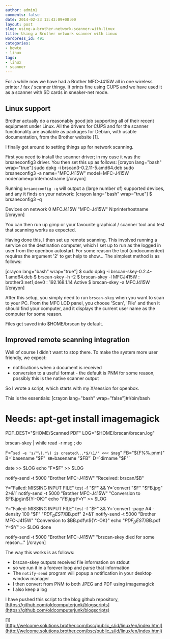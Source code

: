 ```yaml
---
author: admin1
comments: false
date: 2014-02-23 12:43:09+00:00
layout: post
slug: using-a-brother-network-scanner-with-linux
title: Using a Brother network scanner with Linux
wordpress_id: 491
categories:
- howto
- linux
tags:
- linux
- scanner
---
```


For a while now we have had a Brother MFC-J415W all in one wireless printer / fax / scanner thingy. It prints fine using CUPS and we have used it as a scanner with SD cards in sneaker-net mode.



## Linux support



Brother actually do a reasonably good job supporting all of their recent equipment under Linux.  All the drivers for CUPS and for the scanner functionality are available as packages for Debian, with usable documentation, from the Brother website [1].

I finally got around to setting things up for network scanning.

First you need to install the scanner driver; in my case it was the brsaneconfig3 driver.  You then set this up as follows:
[crayon lang="bash" wrap="true"]
sudo dpkg -i brscan3-0.2.11-5.amd64.deb
sudo brsaneconfig3 -a name="MFCJ415W" model=MFC-J415W \
                    nodename=printerhostname
[/crayon]

Running `brsaneconfig -q` will output a (large number of) supported devices, and any it finds on your network:
[crayon lang="bash" wrap="true"]
$ brsaneconfig3 -q


Devices on network
  0 MFCJ415W            "MFC-J415W"         N:printerhostname
[/crayon]

You can then run up gimp or your favourite graphical / scanner tool and test that scanning works as expected.

Having done this, I then set up remote scanning.  This involved running a service on the destination computer, which I set up to run as the logged in user from the openbox autostart. For some reason the tool (undocumented) requires the argument '2' to get help to show... The simplest method is as follows:

[crayon lang="bash" wrap="true"]
$ sudo dpkg -i brscan-skey-0.2.4-1.amd64.deb
$ brscan-skey -h -2
$ brscan-skey -l
 MFCJ415W          : brother3:net1;dev0  : 192.168.1.14         Active
$ brscan-skey -a MFCJ415W
[/crayon]

After this setup, you simply need to run `brscan-skey` when you want to scan to your PC.  From the MFC LCD panel, you choose 'Scan', 'File' and then it should find your computer, and it displays the current user name as the computer for some reason.

Files get saved into $HOME/brscan by default.



## Improved remote scanning integration



Well of course I didn't want to stop there.  To make the system more user friendly, we expect:
* notifications when a document is received
* conversion to a useful format - the default is PNM for some reason, possibly this is the native scanner output

So I wrote a script, which starts with my X/session for openbox.

This is the essentials:
[crayon lang="bash" wrap="false"]#!/bin/bash
#
# Needs: apt-get install imagemagick 

PDF_DEST="$HOME/Scanned PDF"
LOG="$HOME/brscan/brscan.log"

brscan-skey | while read -r msg ; do 
  
  F="`sed -e 's/^\(.*\) is created\..*$/\1/' <<< $msg`"
  FB="${F%%.pnm}"
  B=`basename "$F"`
  BB=`basename "$FB"`
  D=`dirname "$F"`

  date >> $LOG
  echo "F=$F" >> $LOG

  notify-send -t 5000 "Brother MFC-J415W" "Received: brscan/$B"

  Y="Failed: MISSING INPUT FILE"
  test -f "$F" && Y=`convert "$F" "$FB.jpg" 2>&1`
  notify-send -t 5000 "Brother MFC-J415W" "Conversion to $FB.jpg\n${Y:-OK}"
  echo "$FB.jpg Y=$Y" >> $LOG

  Y="Failed: MISSING INPUT FILE"
  test -f "$F" && Y=`convert -page A4 -density 100 "$F" "$PDF_DEST/$BB.pdf" 2>&1`
  notify-send -t 5000 "Brother MFC-J415W" "Conversion to $BB.pdf\n${Y:-OK}"
  echo "$PDF_DEST/$BB.pdf Y=$Y" >> $LOG
done

notify-send -t 5000 "Brother MFC-J415W" "brscan-skey died for some reason…"
[/crayon]

The way this works is as follows:
* brscan-skey outputs received file information on stdout
* so we run it in a forever loop and parse that information
* The `notify-send` program will popup a notification in your desktop window manager
* I then convert from PNM to both JPEG and PDF using imagemagick
* I also keep a log

I have pushed this script to the blog github repository, [https://github.com/oldcomputerjunk/blogscripts](https://github.com/oldcomputerjunk/blogscripts)

[1] [http://welcome.solutions.brother.com/bsc/public_s/id/linux/en/index.html](http://welcome.solutions.brother.com/bsc/public_s/id/linux/en/index.html)
